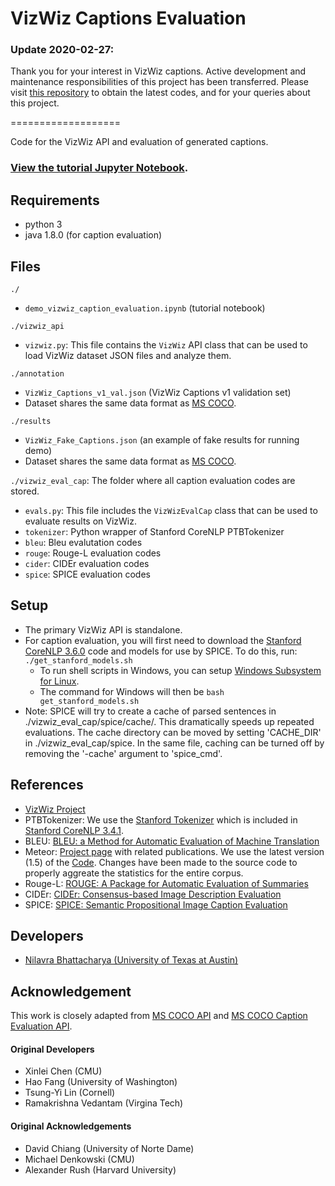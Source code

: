 VizWiz Captions Evaluation
===================

### Update 2020-02-27:
Thank you for your interest in VizWiz captions. Active development and maintenance responsibilities of this project has been transferred. Please visit [this repository](https://github.com/Yinan-Zhao/vizwiz-caption) to obtain the latest codes, and for your queries about this project.


===================

Code for the VizWiz API and evaluation of generated captions.

### [View the tutorial Jupyter Notebook](demo_vizwiz_caption_evaluation.ipynb).

## Requirements ##
- python 3
- java 1.8.0 (for caption evaluation)


## Files ##
```./```
- ```demo_vizwiz_caption_evaluation.ipynb``` (tutorial notebook)

```./vizwiz_api```
- ```vizwiz.py```: This file contains the ```VizWiz``` API class that can be used to load VizWiz dataset JSON files and analyze them.


```./annotation```
- ```VizWiz_Captions_v1_val.json``` (VizWiz Captions v1 validation set)
- Dataset shares the same data format as [MS COCO](http://cocodataset.org/#format-data).

```./results```
- ```VizWiz_Fake_Captions.json``` (an example of fake results for running demo)
- Dataset shares the same data format as [MS COCO](http://cocodataset.org/#format-data).


```./vizwiz_eval_cap```: The folder where all caption evaluation codes are stored.
- ```evals.py```: This file includes the ```VizWizEvalCap``` class that can be used to evaluate results on VizWiz.
- ```tokenizer```: Python wrapper of Stanford CoreNLP PTBTokenizer
- ```bleu```: Bleu evalutation codes
- ```rouge```: Rouge-L evaluation codes
- ```cider```: CIDEr evaluation codes
- ```spice```: SPICE evaluation codes

## Setup ##
- The primary VizWiz API is standalone.
- For caption evaluation, you will first need to download the [Stanford CoreNLP 3.6.0](http://stanfordnlp.github.io/CoreNLP/index.html) code and models for use by SPICE. To do this, run:
    ```./get_stanford_models.sh```
    - To run shell scripts in Windows, you can setup [Windows Subsystem for Linux](https://docs.microsoft.com/en-us/windows/wsl/install-win10). 
    - The command for Windows will then be ```bash get_stanford_models.sh``` 
- Note: SPICE will try to create a cache of parsed sentences in ./vizwiz_eval_cap/spice/cache/. This dramatically speeds up repeated evaluations. The cache directory can be moved by setting 'CACHE_DIR' in ./vizwiz_eval_cap/spice. In the same file, caching can be turned off by removing the '-cache' argument to 'spice_cmd'. 

## References ##
- [VizWiz Project](http://vizwiz.org)
- PTBTokenizer: We use the [Stanford Tokenizer](http://nlp.stanford.edu/software/tokenizer.shtml) which is included in [Stanford CoreNLP 3.4.1](http://nlp.stanford.edu/software/corenlp.shtml).
- BLEU: [BLEU: a Method for Automatic Evaluation of Machine Translation](http://www.aclweb.org/anthology/P02-1040.pdf)
- Meteor: [Project page](http://www.cs.cmu.edu/~alavie/METEOR/) with related publications. We use the latest version (1.5) of the [Code](https://github.com/mjdenkowski/meteor). Changes have been made to the source code to properly aggreate the statistics for the entire corpus.
- Rouge-L: [ROUGE: A Package for Automatic Evaluation of Summaries](http://anthology.aclweb.org/W/W04/W04-1013.pdf)
- CIDEr: [CIDEr: Consensus-based Image Description Evaluation](http://arxiv.org/pdf/1411.5726.pdf)
- SPICE: [SPICE: Semantic Propositional Image Caption Evaluation](https://arxiv.org/abs/1607.08822)

## Developers ##
- [Nilavra Bhattacharya (University of Texas at Austin)](https://nilavra.in)

## Acknowledgement ##
This work is closely adapted from [MS COCO API](https://github.com/cocodataset/cocoapi) and [MS COCO Caption Evaluation API](https://github.com/tylin/coco-caption). 

#### Original Developers ##
- Xinlei Chen (CMU)
- Hao Fang (University of Washington)
- Tsung-Yi Lin (Cornell)
- Ramakrishna Vedantam (Virgina Tech)

#### Original Acknowledgements ##
- David Chiang (University of Norte Dame)
- Michael Denkowski (CMU)
- Alexander Rush (Harvard University)

